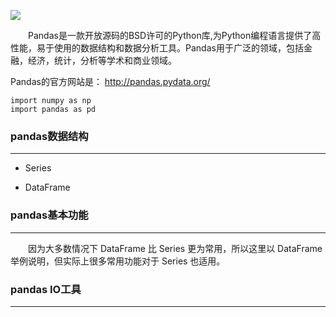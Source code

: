 ![](https://i.imgur.com/tqRqhB2.png)

<p style="text-indent:2em">Pandas是一款开放源码的BSD许可的Python库,为Python编程语言提供了高性能，易于使用的数据结构和数据分析工具。Pandas用于广泛的领域，包括金融，经济，统计，分析等学术和商业领域。</p>

Pandas的官方网站是： http://pandas.pydata.org/

    import numpy as np
	import pandas as pd

### pandas数据结构 ###

----------
	
- Series

- DataFrame

### pandas基本功能 ###

----------
<p style="text-indent:2em">因为大多数情况下 DataFrame 比 Series 更为常用，所以这里以 DataFrame 举例说明，但实际上很多常用功能对于 Series 也适用。<p>

### pandas IO工具 ###

----------
